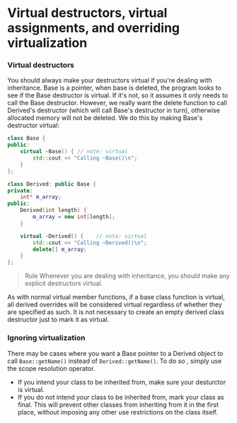 # Virtual destructors, virtual assignments, and overriding virtualization
### Virtual destructors
You should always make your destructors virtual if you're dealing with inheritance.
Base is a pointer, when base is deleted, the program looks to see if the Base destructor is virtual. If it's not, so it assumes it only needs to call the Base destructor.
However, we really want the delete function to call Derived's destructor (which will call Base's destructor in turn), otherwise allocated memory will not be deleted. We do this by making Base's destructor virtual:

```cpp
class Base {
public:
    virtual ~Base() { // note: virtual
        std::cout << "Calling ~Base()\n";
    }
};

class Derived: public Base {
private:
    int* m_array;
public:
    Derived(int length) {
        m_array = new int[length];
    }

    virtual ~Derived() { 	// note: virtual
        std::cout << "Calling ~Derived()\n";
        delete[] m_array;
    }
};
```
>Rule
>Whenever you are dealing with inheritance, you should make any explicit destructors virtual.

As with normal virtual member functions, if a base class function is virtual, all derived overrides will be considered virtual regardless of whether they are specified as such. It is not necessary to create an empty derived class destructor just to mark it as virtual.

### Ignoring virtualization
There may be cases where you want a Base pointer to a Derived object to call `Base::getName()` instead of `Derived::getName()`. To do so , simply use the scope resolution operator.

* If you intend your class to be inherited from, make sure your desturctor is virtual.
* If you do not intend your class to be inherited from, mark your class as final. This will prevent other classes from inheriting from it in the first place, without imposing any other use restrictions on the class itself.
